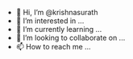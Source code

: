 - 👋 Hi, I’m @krishnasurath
- 👀 I’m interested in ...
- 🌱 I’m currently learning ...
- 💞️ I’m looking to collaborate on ...
- 📫 How to reach me ...

<!---
krishnasurath/krishnasurath is a ✨ special ✨ repository because its `README.md` (this file) appears on your GitHub profile.
You can click the Preview link to take a look at your changes.
--->
